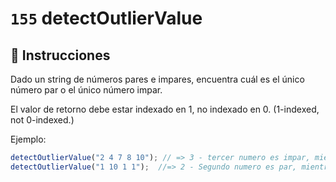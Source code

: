# `155` detectOutlierValue

## 📝 Instrucciones

Dado un string de números pares e impares, encuentra cuál es el único número par o el único número impar.

El valor de retorno debe estar indexado en 1, no indexado en 0. (1-indexed, not 0-indexed.)

Ejemplo:
```js
detectOutlierValue("2 4 7 8 10"); // => 3 - tercer numero es impar, mientras que el resto de los números son pares
detectOutlierValue("1 10 1 1");  //=> 2 - Segundo numero es par, mientras que el resto de los números son impares
```